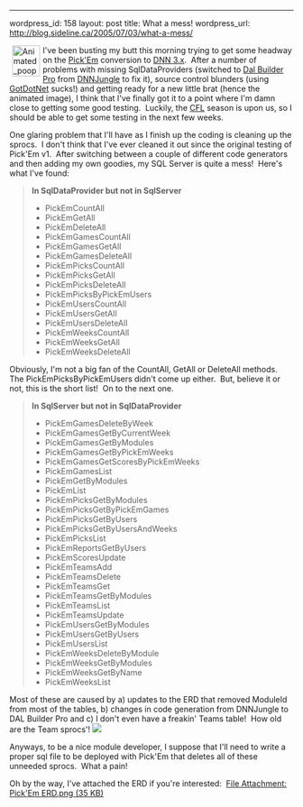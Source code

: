 --- 
wordpress_id: 158
layout: post
title: What a mess!
wordpress_url: http://blog.sideline.ca/2005/07/03/what-a-mess/

<p><img height="55" alt="Animated_poop_machine" hspace="5" src="http://my.aream.ca/blogs/images/animated_poop_machine.gif" width="49" align="left" border="0" />I've been busting my butt this morning trying to get some headway on the <a href="http://aream.ca/DNN/PickEm/tabid/56/Default.aspx">Pick'Em</a> conversion to <a href="http://www.dotnetnuke.com/">DNN 3.x</a>.  After a number of problems with missing SqlDataProviders (switched to <a href="http://www.dotnetnuke.dk/Default.aspx'tabid=224">Dal Builder Pro</a> from <a href="http://dnnjungle.vmasanas.net/Development/Templates/tabid/28/Default.aspx">DNNJungle</a> to fix it), source control blunders (using <a href="http://workspaces.gotdotnet.com/pickem">GotDotNet</a> sucks!) and getting ready for a new little brat (hence the animated image), I think that I've finally got it to a point where I'm damn close to getting some good testing.  Luckily, the <a href="http://www.cfl.ca/">CFL</a> season is upon us, so I should be able to get some testing in the next few weeks.</p>
<p>One glaring problem that I'll have as I finish up the coding is cleaning up the sprocs.  I don't think that I've ever cleaned it out since the original testing of Pick'Em v1.  After switching between a couple of different code generators and then adding my own goodies, my SQL Server is quite a mess!  Here's what I've found:</p>
<blockquote>
<p><strong>In SqlDataProvider but not in SqlServer</strong></p>
<ul>
<li>PickEmCountAll</li>
<li>PickEmGetAll</li>
<li>PickEmDeleteAll</li>
<li>PickEmGamesCountAll</li>
<li>PickEmGamesGetAll</li>
<li>PickEmGamesDeleteAll</li>
<li>PickEmPicksCountAll</li>
<li>PickEmPicksGetAll</li>
<li>PickEmPicksDeleteAll</li>
<li>PickEmPicksByPickEmUsers</li>
<li>PickEmUsersCountAll</li>
<li>PickEmUsersGetAll</li>
<li>PickEmUsersDeleteAll</li>
<li>PickEmWeeksCountAll</li>
<li>PickEmWeeksGetAll</li>
<li>PickEmWeeksDeleteAll</li></ul></blockquote>
<p>Obviously, I'm not a big fan of the CountAll, GetAll or DeleteAll methods.  The PickEmPicksByPickEmUsers didn't come up either.  But, believe it or not, this is the short list!  On to the next one.</p>
<blockquote>
<p><strong>In SqlServer but not in SqlDataProvider</strong></p>
<ul>
<li>PickEmGamesDeleteByWeek</li>
<li>PickEmGamesGetByCurrentWeek</li>
<li>PickEmGamesGetByModules</li>
<li>PickEmGamesGetByPickEmWeeks</li>
<li>PickEmGamesGetScoresByPickEmWeeks</li>
<li>PickEmGamesList</li>
<li>PickEmGetByModules</li>
<li>PickEmList</li>
<li>PickEmPicksGetByModules</li>
<li>PickEmPicksGetByPickEmGames</li>
<li>PickEmPicksGetByUsers</li>
<li>PickEmPicksGetByUsersAndWeeks</li>
<li>PickEmPicksList</li>
<li>PickEmReportsGetByUsers</li>
<li>PickEmScoresUpdate</li>
<li>PickEmTeamsAdd</li>
<li>PickEmTeamsDelete</li>
<li>PickEmTeamsGet</li>
<li>PickEmTeamsGetByModules</li>
<li>PickEmTeamsList</li>
<li>PickEmTeamsUpdate</li>
<li>PickEmUsersGetByModules</li>
<li>PickEmUsersGetByUsers</li>
<li>PickEmUsersList</li>
<li>PickEmWeeksDeleteByModule</li>
<li>PickEmWeeksGetByModules</li>
<li>PickEmWeeksGetByName</li>
<li>PickEmWeeksList</li></ul></blockquote>
<p>Most of these are caused by a) updates to the ERD that removed ModuleId from most of the tables, b) changes in code generation from DNNJungle to DAL Builder Pro and c) I don't even have a freakin' Teams table!  How old are the Team sprocs'! <img src="http://my.aream.ca/blogs/images/smile4.gif" /></p>
<p>Anyways, to be a nice module developer, I suppose that I'll need to write a proper sql file to be deployed with Pick'Em that deletes all of these unneeded sprocs.  What a pain!</p>
<p>Oh by the way, I've attached the ERD if you're interested:  <a href="http://my.aream.ca/blogs/images/Pick_27Em_20ERD.png">File Attachment: Pick'Em ERD.png (35 KB)</a></p>
<p> </p>
